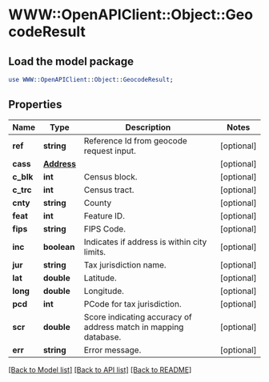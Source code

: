# WWW::OpenAPIClient::Object::GeocodeResult

## Load the model package
```perl
use WWW::OpenAPIClient::Object::GeocodeResult;
```

## Properties
Name | Type | Description | Notes
------------ | ------------- | ------------- | -------------
**ref** | **string** | Reference Id from geocode request input. | [optional] 
**cass** | [**Address**](Address.md) |  | [optional] 
**c_blk** | **int** | Census block. | [optional] 
**c_trc** | **int** | Census tract. | [optional] 
**cnty** | **string** | County | [optional] 
**feat** | **int** | Feature ID. | [optional] 
**fips** | **string** | FIPS Code. | [optional] 
**inc** | **boolean** | Indicates if address is within city limits. | [optional] 
**jur** | **string** | Tax jurisdiction name. | [optional] 
**lat** | **double** | Latitude. | [optional] 
**long** | **double** | Longitude. | [optional] 
**pcd** | **int** | PCode for tax jurisdiction. | [optional] 
**scr** | **double** | Score indicating accuracy of address match in mapping database. | [optional] 
**err** | **string** | Error message. | [optional] 

[[Back to Model list]](../README.md#documentation-for-models) [[Back to API list]](../README.md#documentation-for-api-endpoints) [[Back to README]](../README.md)


